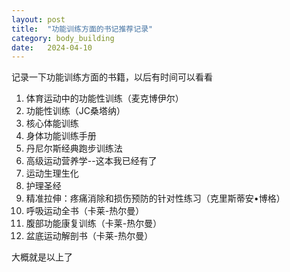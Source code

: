 ```yaml
---
layout: post
title:  "功能训练方面的书记推荐记录"
category: body_building
date:   2024-04-10
---
```


记录一下功能训练方面的书籍，以后有时间可以看看

1. 体育运动中的功能性训练（麦克博伊尔）
2. 功能性训练（JC桑塔纳）
3. 核心体能训练
4. 身体功能训练手册
5. 丹尼尔斯经典跑步训练法
6. 高级运动营养学--这本我已经有了
7. 运动生理生化
8. 护理圣经
9. 精准拉伸：疼痛消除和损伤预防的针对性练习（克里斯蒂安•博格）
10. 呼吸运动全书（卡莱-热尔曼）
11. 腹部功能康复训练（卡莱-热尔曼）
12. 盆底运动解剖书（卡莱-热尔曼）

大概就是以上了
